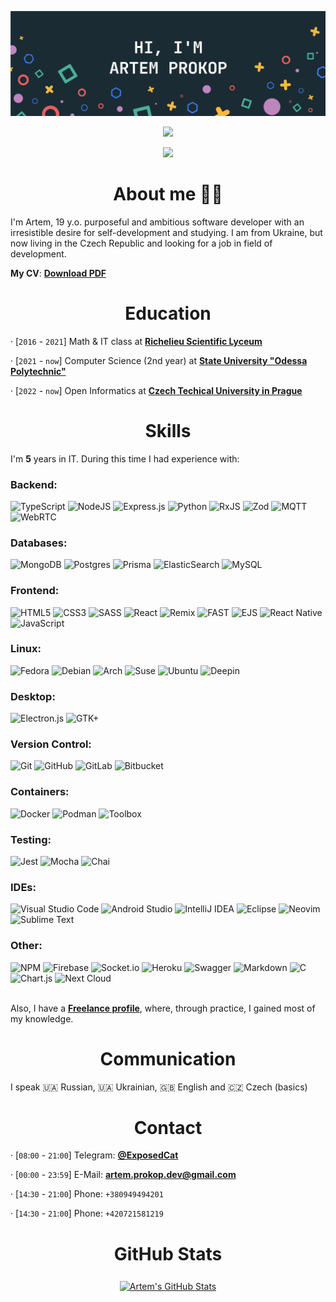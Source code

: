 [![Artem's GitHub Banner](./GitHubHeader.png)](https://github.com/exposedcat)  <!-- Banner by @braydoncoyer -->

<div align="center">
  
  <a href="https://t.me/ExposedCatDev">
    
  ![](https://img.shields.io/badge/Profile-Telegram-informational?style=for-the-badge&logo=telegram&logoColor=26A5E4&color=26A5E4)
    
  </a>
  <a href="https://www.reddit.com/user/ExposedCatDev">
    
  ![](https://img.shields.io/badge/Profile-Reddit-informational?style=for-the-badge&logo=reddit&logoColor=FF5700&color=FF5700)
  </a>
  
</div>

<h1 align="center">About me 👨‍💻</h1>
I'm Artem, 19 y.o. purposeful and ambitious software developer with an irresistible desire for self-development and studying.  
I am from Ukraine, but now living in the Czech Republic and looking for a job in field of development.  

<b>My CV</b>: <b><a href ="https://github.com/ExposedCat/ExposedCat/blob/main/Artem-Prokop-CV.pdf">Download PDF</a></b>

<h1 align="center">Education</h1>

· [`2016` - `2021`] Math & IT class at <b> <a href="http://rl.odessa.ua/index.php/en">Richelieu Scientific Lyceum</a> </b>  

· [`2021` - `now`] Computer Science (2nd year) at <b><a href="http://op.edu.ua/en">State University "Odessa Polytechnic"</a></b>  

· [`2022` - `now`] Open Informatics at <b><a href="http://cvut.cz">Czech Techical University in Prague</a></b>

<h1 align="center">Skills</h1>
I'm <b>5</b> years in IT. During this time I had experience with:
<h3>Backend:</h3>

![TypeScript](https://img.shields.io/badge/typescript-%23007ACC.svg?style=for-the-badge&logo=typescript&logoColor=white)
![NodeJS](https://img.shields.io/badge/node.js-6DA55F?style=for-the-badge&logo=node.js&logoColor=white)
![Express.js](https://img.shields.io/badge/express.js-%23404d59.svg?style=for-the-badge&logo=express&logoColor=%2361DAFB)
![Python](https://img.shields.io/badge/python-3670A0?style=for-the-badge&logo=python&logoColor=ffdd54)
![RxJS](https://img.shields.io/badge/rxjs-%23B7178C.svg?style=for-the-badge&logo=reactivex&logoColor=white)
![Zod](https://img.shields.io/badge/zod-%23102C53.svg?style=for-the-badge&logo=zorin&logoColor=white)
![MQTT](https://img.shields.io/badge/mqtt-%23660066.svg?style=for-the-badge&logo=mqtt&logoColor=white)
![WebRTC](https://img.shields.io/badge/webrtc-%23333333.svg?style=for-the-badge&logo=webrtc&logoColor=white)

<h3>Databases:</h3>

![MongoDB](https://img.shields.io/badge/MongoDB-%234ea94b.svg?style=for-the-badge&logo=mongodb&logoColor=white)
![Postgres](https://img.shields.io/badge/postgres-%23316192.svg?style=for-the-badge&logo=postgresql&logoColor=white)
![Prisma](https://img.shields.io/badge/MongoDB-%234ea94b.svg?style=for-the-badge&logo=mongodb&logoColor=white)
![ElasticSearch](https://img.shields.io/badge/-ElasticSearch-005571?style=for-the-badge&logo=elasticsearch)
![MySQL](https://img.shields.io/badge/mysql-%2300f.svg?style=for-the-badge&logo=mysql&logoColor=white)

<h3>Frontend:</h3>

![HTML5](https://img.shields.io/badge/html5-%23E34F26.svg?style=for-the-badge&logo=html5&logoColor=white)
![CSS3](https://img.shields.io/badge/css3-%231572B6.svg?style=for-the-badge&logo=css3&logoColor=white)
![SASS](https://img.shields.io/badge/SASS-hotpink.svg?style=for-the-badge&logo=SASS&logoColor=white)
![React](https://img.shields.io/badge/react-%2320232a.svg?style=for-the-badge&logo=react&logoColor=%2361DAFB)
![Remix](https://img.shields.io/badge/remix-%2320232a.svg?style=for-the-badge&logo=remix&logoColor=%2361DAFB)
![FAST](https://img.shields.io/badge/fast-%2320232a.svg?style=for-the-badge&logo=codefactor&logoColor=%23F44A6A)
![EJS](https://img.shields.io/badge/ejs-%2320232a.svg?style=for-the-badge&logo=jss&logoColor=%23F7DF1E)
![React Native](https://img.shields.io/badge/react_native-%2320232a.svg?style=for-the-badge&logo=react&logoColor=%2361DAFB)
![JavaScript](https://img.shields.io/badge/javascript-%23323330.svg?style=for-the-badge&logo=javascript&logoColor=%23F7DF1E)

<h3>Linux:</h3>

![Fedora](https://img.shields.io/badge/Fedora-294172?style=for-the-badge&logo=fedora&logoColor=white)
![Debian](https://img.shields.io/badge/Debian-D70A53?style=for-the-badge&logo=debian&logoColor=white)
![Arch](https://img.shields.io/badge/Arch%20Linux-1793D1?logo=arch-linux&logoColor=fff&style=for-the-badge)
![Suse](https://img.shields.io/badge/SUSE-0C322C?style=for-the-badge&logo=SUSE&logoColor=white)
![Ubuntu](https://img.shields.io/badge/Ubuntu-E95420?style=for-the-badge&logo=ubuntu&logoColor=white)
![Deepin](https://img.shields.io/badge/Deepin-007CFF?style=for-the-badge&logo=deepin&logoColor=white)

<h3>Desktop:</h3>

![Electron.js](https://img.shields.io/badge/Electron-191970?style=for-the-badge&logo=Electron&logoColor=white)
![GTK+](https://img.shields.io/badge/GTK-6A5FBB?style=for-the-badge&logo=nintendo-gamecube&logoColor=white)

<h3>Version Control:</h3>

![Git](https://img.shields.io/badge/git-%23F05033.svg?style=for-the-badge&logo=git&logoColor=white)
![GitHub](https://img.shields.io/badge/github-%23121011.svg?style=for-the-badge&logo=github&logoColor=white)
![GitLab](https://img.shields.io/badge/gitlab-%23181717.svg?style=for-the-badge&logo=gitlab&logoColor=white)
![Bitbucket](https://img.shields.io/badge/bitbucket-%230047B3.svg?style=for-the-badge&logo=bitbucket&logoColor=white)

<h3>Containers:</h3>

![Docker](https://img.shields.io/badge/docker-%232496ED.svg?style=for-the-badge&logo=docker&logoColor=white)
![Podman](https://img.shields.io/badge/podman-%23892CA0.svg?style=for-the-badge&logo=podman&logoColor=white)
![Toolbox](https://img.shields.io/badge/toolbox-%2351A2DA.svg?style=for-the-badge&logo=flatpak&logoColor=white)

<h3>Testing:</h3>

![Jest](https://img.shields.io/badge/jest-%23C21325.svg?style=for-the-badge&logo=jest&logoColor=white)
![Mocha](https://img.shields.io/badge/mocha-%238D6748.svg?style=for-the-badge&logo=mocha&logoColor=white)
![Chai](https://img.shields.io/badge/chai-%23A30701.svg?style=for-the-badge&logo=chai&logoColor=white)

<h3>IDEs:</h3>

![Visual Studio Code](https://img.shields.io/badge/Visual%20Studio%20Code-0078d7.svg?style=for-the-badge&logo=visual-studio-code&logoColor=white)
![Android Studio](https://img.shields.io/badge/Android%20Studio-3DDC84.svg?style=for-the-badge&logo=android-studio&logoColor=white)
![IntelliJ IDEA](https://img.shields.io/badge/IntelliJIDEA-000000.svg?style=for-the-badge&logo=intellij-idea&logoColor=white)
![Eclipse](https://img.shields.io/badge/Eclipse-FE7A16.svg?style=for-the-badge&logo=Eclipse&logoColor=white)
![Neovim](https://img.shields.io/badge/NeoVim-%2357A143.svg?&style=for-the-badge&logo=neovim&logoColor=white)
![Sublime Text](https://img.shields.io/badge/sublime_text-%23575757.svg?style=for-the-badge&logo=sublime-text&logoColor=important)

<h3>Other:</h3>

![NPM](https://img.shields.io/badge/NPM-%23000000.svg?style=for-the-badge&logo=npm&logoColor=white)
![Firebase](https://img.shields.io/badge/firebase-%23039BE5.svg?style=for-the-badge&logo=firebase)
![Socket.io](https://img.shields.io/badge/Socket.io-black?style=for-the-badge&logo=socket.io&badgeColor=010101)
![Heroku](https://img.shields.io/badge/heroku-%23430098.svg?style=for-the-badge&logo=heroku&logoColor=white)
![Swagger](https://img.shields.io/badge/-Swagger-%23Clojure?style=for-the-badge&logo=swagger&logoColor=white)
![Markdown](https://img.shields.io/badge/markdown-%23000000.svg?style=for-the-badge&logo=markdown&logoColor=white)
![C](https://img.shields.io/badge/c-%2300599C.svg?style=for-the-badge&logo=c&logoColor=white)
![Chart.js](https://img.shields.io/badge/chart.js-F5788D.svg?style=for-the-badge&logo=chart.js&logoColor=white)
![Next Cloud](https://img.shields.io/badge/Next%20Cloud-0B94DE?style=for-the-badge&logo=nextcloud&logoColor=white)



<br>
Also, I have a <b><a href="https://freelancehunt.com/freelancer/Jobgter.html">Freelance profile</a></b>, where, through practice, I gained most of my knowledge.  
  
<h1 align="center">Communication</h1>

I speak 🇺🇦 Russian, 🇺🇦 Ukrainian, 🇬🇧 English and 🇨🇿 Czech (basics)

<h1 align="center">Contact</h1>

· [`08`:`00` - `21`:`00`] Telegram: <b><a href="https://t.me/ExposedCat">@ExposedCat</a></b>  

· [`00`:`00` - `23`:`59`] E-Mail: <b><a href="mailto:artem.prokop.dev@gmail.com">artem.prokop.dev@gmail.com</a></b>  

· [`14`:`30` - `21`:`00`] Phone: `+380949494201`  

· [`14`:`30` - `21`:`00`] Phone: `+420721581219`  

<h1 align="center">GitHub Stats</h1>
<p align="center">
  <a href="https://github.com/exposedcat">
    <img align="center" style="margin:0.5rem" src="https://github-readme-stats.vercel.app/api?username=exposedcat&show_icons=true&line_height=27&count_private=true&title_color=ffffff&text_color=c9cacc&icon_color=4AB097&bg_color=1A2B34" alt="Artem's GitHub Stats" />
  </a>
</p>
